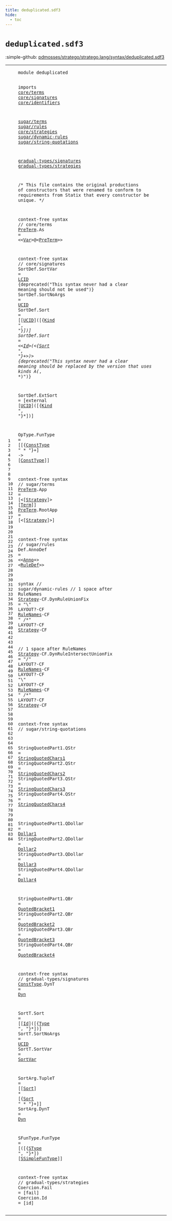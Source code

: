 ```yaml
---
title: deduplicated.sdf3
hide:
  - toc
---
```


# `deduplicated.sdf3`

:simple-github: [pdmosses/stratego/stratego.lang/syntax/deduplicated.sdf3]

[pdmosses/stratego/stratego.lang/syntax/deduplicated.sdf3]: https://github.com/pdmosses/stratego/blob/master/stratego.lang/syntax/deduplicated.sdf3 "The source file on GitHub"

<div class="sdf3"><table class="highlighttable"><tbody><tr><td class="linenos"><div class="linenodiv"><pre><span></span>1
2
3
4
5
6
7
8
9
10
11
12
13
14
15
16
17
18
19
20
21
22
23
24
25
26
27
28
29
30
31
32
33
34
35
36
37
38
39
40
41
42
43
44
45
46
47
48
49
50
51
52
53
54
55
56
57
58
59
60
61
62
63
64
65
66
67
68
69
70
71
72
73
74
75
76
77
78
79
80
81
82
83
84
</pre></div></td>
<td class="code"><pre><code><span class="keyword">module</span> <span id="deduplicated_7_19" title="Not referenced locally, nor via imports">deduplicated</span>

<span class="keyword">imports</span>
  <a href="../core/terms.sdf3#core/terms_7_17" id="core/terms_31_41" title="Defined at ../core/terms.sdf3 line 1">core/terms</a>
  <a href="../core/signatures.sdf3#core/signatures_7_22" id="core/signatures_44_59" title="Defined at ../core/signatures.sdf3 line 1">core/signatures</a>
  <a href="../core/identifiers.sdf3#core/identifiers_7_23" id="core/identifiers_62_78" title="Defined at ../core/identifiers.sdf3 line 1">core/identifiers</a>

  <a href="../sugar/terms.sdf3#sugar/terms_7_18" id="sugar/terms_82_93" title="Defined at ../sugar/terms.sdf3 line 1">sugar/terms</a>
  <a href="../sugar/rules.sdf3#sugar/rules_7_18" id="sugar/rules_96_107" title="Defined at ../sugar/rules.sdf3 line 1">sugar/rules</a>
  <a href="../core/strategies.sdf3#core/strategies_7_22" id="core/strategies_110_125" title="Defined at ../core/strategies.sdf3 line 1">core/strategies</a>
  <a href="../sugar/dynamic-rules.sdf3#sugar/dynamic-rules_7_26" id="sugar/dynamic-rules_128_147" title="Defined at ../sugar/dynamic-rules.sdf3 line 1">sugar/dynamic-rules</a>
  <a href="../sugar/string-quotations.sdf3#sugar/string-quotations_7_30" id="sugar/string-quotations_150_173" title="Defined at ../sugar/string-quotations.sdf3 line 1">sugar/string-quotations</a>

  <a href="../gradual-types/signatures.sdf3#gradual-types/signatures_7_31" id="gradual-types/signatures_177_201" title="Defined at ../gradual-types/signatures.sdf3 line 1">gradual-types/signatures</a>
  <a href="../gradual-types/strategies.sdf3#gradual-types/strategies_7_31" id="gradual-types/strategies_204_228" title="Defined at ../gradual-types/strategies.sdf3 line 1">gradual-types/strategies</a>

/*
<span class="keyword">This file contains the original productions of constructors that were renamed to conform to</span>
<span class="keyword">requirements from Statix that every constructor be unique</span>.
*/

<span class="keyword">context-free syntax</span> <span class="layout">// core/terms</span>
  <a href="#PreTerm_450_457" id="PreTerm_424_431" title="Referenced at line 23">PreTerm</a>.<span class="cons_Constructor"><span id="As_432_434" title="Not referenced locally, nor via imports">As</span></span>      = &lt;&lt;<a href="../core/terms.sdf3#Var_86_89" id="Var_444_447" title="Defined at ../core/terms.sdf3 line 7, 9">Var</a>&gt;<span class="cons_String">@</span>&lt;<a href="#PreTerm_424_431" id="PreTerm_450_457" title="Defined at line 23, 36, 37">PreTerm</a>&gt;&gt;

<span class="keyword">context-free syntax</span> <span class="layout">// core/signatures</span>
  <span id="SortDef_502_509" title="Not referenced locally, nor via imports">SortDef</span>.<span class="cons_Constructor"><span id="SortVar_510_517" title="Not referenced locally, nor via imports">SortVar</span></span>    = <a href="../core/identifiers.sdf3#LCID_427_431" id="LCID_523_527" title="Defined at ../core/identifiers.sdf3 line 16, 25, 47">LCID</a> {<span class="keyword">deprecated</span>("This syntax never had a clear meaning should not be used")}
  <span id="SortDef_603_610" title="Not referenced locally, nor via imports">SortDef</span>.<span class="cons_Constructor"><span id="SortNoArgs_611_621" title="Not referenced locally, nor via imports">SortNoArgs</span></span> = <a href="../core/identifiers.sdf3#UCID_432_436" id="UCID_624_628" title="Defined at ../core/identifiers.sdf3 line 16, 26, 48">UCID</a>
  <span id="SortDef_631_638" title="Not referenced locally, nor via imports">SortDef</span>.<span class="cons_Constructor"><span id="Sort_639_643" title="Not referenced locally, nor via imports">Sort</span></span> = [[<a href="../core/identifiers.sdf3#UCID_432_436" id="UCID_648_652" title="Defined at ../core/identifiers.sdf3 line 16, 26, 48">UCID</a>]<span class="cons_String">(</span>[{<a href="../core/signatures.sdf3#Kind_88_92" id="Kind_656_660" title="Defined at ../core/signatures.sdf3 line 7, 9">Kind</a> <span class="cons_Lit">", "</span>}*]<span class="cons_String">)</span>]
  <span id="SortDef_673_680" title="Not referenced locally, nor via imports">SortDef</span>.<span class="cons_Constructor"><span id="Sort_681_685" title="Not referenced locally, nor via imports">Sort</span></span> = &lt;&lt;<a href="../core/identifiers.sdf3#Id_420_422" id="Id_690_692" title="Defined at ../core/identifiers.sdf3 line 16, 21, 23, 43, 44, 45">Id</a>&gt;<span class="cons_String">(</span>&lt;{<a href="../core/signatures.sdf3#Sort_735_739" id="Sort_696_700" title="Defined at ../core/signatures.sdf3 line 31, 33, 34, 35">Sort</a> <span class="cons_Lit">", "</span>}+&gt;<span class="cons_String">)</span>&gt; {<span class="keyword">deprecated</span>("This syntax never had a clear meaning should be replaced by the version that uses kinds A(*, *)")}

  <span id="SortDef_826_833" title="Not referenced locally, nor via imports">SortDef</span>.<span class="cons_Constructor"><span id="ExtSort_834_841" title="Not referenced locally, nor via imports">ExtSort</span></span> = [<span class="cons_String">external</span> [<a href="../core/identifiers.sdf3#UCID_432_436" id="UCID_855_859" title="Defined at ../core/identifiers.sdf3 line 16, 26, 48">UCID</a>]<span class="cons_String">(</span>[{<a href="../core/signatures.sdf3#Kind_88_92" id="Kind_863_867" title="Defined at ../core/signatures.sdf3 line 7, 9">Kind</a> <span class="cons_Lit">", "</span>}*]<span class="cons_String">)</span>]

  <span id="OpType_881_887" title="Not referenced locally, nor via imports">OpType</span>.<span class="cons_Constructor"><span id="FunType_888_895" title="Not referenced locally, nor via imports">FunType</span></span> = [[{<a href="#ConstType_2059_2068" id="ConstType_901_910" title="Defined at line 71">ConstType</a> <span class="cons_Lit">" * "</span>}+] <span class="cons_String">-&gt;</span> [<a href="#ConstType_2059_2068" id="ConstType_924_933" title="Defined at line 71">ConstType</a>]]

<span class="keyword">context-free syntax</span> <span class="layout">// sugar/terms</span>
  <a href="#PreTerm_450_457" id="PreTerm_974_981" title="Referenced at line 23">PreTerm</a>.<span class="cons_Constructor"><span id="App_982_985" title="Not referenced locally, nor via imports">App</span></span>       = [<span class="cons_String">&lt;</span>[<a href="#Strategy_1191_1199" id="Strategy_997_1005" title="Defined at line 45, 49">Strategy</a>]<span class="cons_String">&gt;</span> [<a href="../core/terms.sdf3#Term_180_184" id="Term_1009_1013" title="Defined at ../core/terms.sdf3 line 13, 16, 17, 18, 19">Term</a>]]
  <a href="#PreTerm_450_457" id="PreTerm_1018_1025" title="Referenced at line 23">PreTerm</a>.<span class="cons_Constructor"><span id="RootApp_1026_1033" title="Not referenced locally, nor via imports">RootApp</span></span>   = [<span class="cons_String">&lt;</span>[<a href="#Strategy_1191_1199" id="Strategy_1041_1049" title="Defined at line 45, 49">Strategy</a>]<span class="cons_String">&gt;</span>]

<span class="keyword">context-free syntax</span> <span class="layout">// sugar/rules</span>
  <span id="Def_1091_1094" title="Not referenced locally, nor via imports">Def</span>.<span class="cons_Constructor"><span id="AnnoDef_1095_1102" title="Not referenced locally, nor via imports">AnnoDef</span></span> =
    &lt;&lt;<a href="../core/strategies.sdf3#Anno_825_829" id="Anno_1111_1115" title="Defined at ../core/strategies.sdf3 line 42, 44, 45, 46">Anno</a>+&gt; &lt;<a href="../sugar/rules.sdf3#RuleDef_199_206" id="RuleDef_1119_1126" title="Defined at ../sugar/rules.sdf3 line 14, 16, 23, 27, 33">RuleDef</a>&gt;&gt;

<span class="keyword">syntax</span> <span class="layout">// sugar/dynamic-rules</span>
  <span class="layout">// 1 space after RuleNames</span>
  <a href="#Strategy_1445_1453" id="Strategy_1191_1199" title="Referenced at line 51">Strategy</a><span class="keyword">-CF</span>.<span class="cons_Constructor"><span id="DynRuleUnionFix_1203_1218" title="Not referenced locally, nor via imports">DynRuleUnionFix</span></span> =
  <span class="cons_Lit">"\\"</span> <span class="keyword">LAYOUT</span>?<span class="keyword">-CF</span> <a href="../sugar/dynamic-rules.sdf3#RuleNames_1412_1421" id="RuleNames_1239_1248" title="Defined at ../sugar/dynamic-rules.sdf3 line 62, 65, 66">RuleNames</a><span class="keyword">-CF</span> <span class="cons_Lit">" /*"</span> <span class="keyword">LAYOUT</span>?<span class="keyword">-CF</span> <a href="#Strategy_1191_1199" id="Strategy_1269_1277" title="Defined at line 45, 49">Strategy</a><span class="keyword">-CF</span>

  <span class="layout">// 1 space after RuleNames</span>
  <a href="#Strategy_1445_1453" id="Strategy_1313_1321" title="Referenced at line 51">Strategy</a><span class="keyword">-CF</span>.<span class="cons_Constructor"><span id="DynRuleIntersectUnionFix_1325_1349" title="Not referenced locally, nor via imports">DynRuleIntersectUnionFix</span></span> =
  <span class="cons_Lit">"/"</span> <span class="keyword">LAYOUT</span>?<span class="keyword">-CF</span> <a href="../sugar/dynamic-rules.sdf3#RuleNames_1412_1421" id="RuleNames_1369_1378" title="Defined at ../sugar/dynamic-rules.sdf3 line 62, 65, 66">RuleNames</a><span class="keyword">-CF LAYOUT</span>?<span class="keyword">-CF</span> <span class="cons_Lit">"\\"</span>
      <span class="keyword">LAYOUT</span>?<span class="keyword">-CF</span> <a href="../sugar/dynamic-rules.sdf3#RuleNames_1412_1421" id="RuleNames_1415_1424" title="Defined at ../sugar/dynamic-rules.sdf3 line 62, 65, 66">RuleNames</a><span class="keyword">-CF</span> <span class="cons_Lit">" /*"</span> <span class="keyword">LAYOUT</span>?<span class="keyword">-CF</span> <a href="#Strategy_1191_1199" id="Strategy_1445_1453" title="Defined at line 45, 49">Strategy</a><span class="keyword">-CF</span>

<span class="keyword">context-free syntax</span> <span class="layout">// sugar/string-quotations</span>

  <span id="StringQuotedPart1_1508_1525" title="Not referenced locally, nor via imports">StringQuotedPart1</span>.<span class="cons_Constructor"><span id="QStr_1526_1530" title="Not referenced locally, nor via imports">QStr</span></span> = <a href="../sugar/string-quotations.sdf3#StringQuotedChars1_750_768" id="StringQuotedChars1_1533_1551" title="Defined at ../sugar/string-quotations.sdf3 line 31, 37">StringQuotedChars1</a>
  <span id="StringQuotedPart2_1554_1571" title="Not referenced locally, nor via imports">StringQuotedPart2</span>.<span class="cons_Constructor"><span id="QStr_1572_1576" title="Not referenced locally, nor via imports">QStr</span></span> = <a href="../sugar/string-quotations.sdf3#StringQuotedChars2_794_812" id="StringQuotedChars2_1579_1597" title="Defined at ../sugar/string-quotations.sdf3 line 32, 38">StringQuotedChars2</a>
  <span id="StringQuotedPart3_1600_1617" title="Not referenced locally, nor via imports">StringQuotedPart3</span>.<span class="cons_Constructor"><span id="QStr_1618_1622" title="Not referenced locally, nor via imports">QStr</span></span> = <a href="../sugar/string-quotations.sdf3#StringQuotedChars3_838_856" id="StringQuotedChars3_1625_1643" title="Defined at ../sugar/string-quotations.sdf3 line 33, 39">StringQuotedChars3</a>
  <span id="StringQuotedPart4_1646_1663" title="Not referenced locally, nor via imports">StringQuotedPart4</span>.<span class="cons_Constructor"><span id="QStr_1664_1668" title="Not referenced locally, nor via imports">QStr</span></span> = <a href="../sugar/string-quotations.sdf3#StringQuotedChars4_882_900" id="StringQuotedChars4_1671_1689" title="Defined at ../sugar/string-quotations.sdf3 line 34, 40">StringQuotedChars4</a>

  <span id="StringQuotedPart1_1693_1710" title="Not referenced locally, nor via imports">StringQuotedPart1</span>.<span class="cons_Constructor"><span id="QDollar_1711_1718" title="Not referenced locally, nor via imports">QDollar</span></span> = <a href="../sugar/string-quotations.sdf3#Dollar1_769_776" id="Dollar1_1721_1728" title="Defined at ../sugar/string-quotations.sdf3 line 31, 42">Dollar1</a>
  <span id="StringQuotedPart2_1731_1748" title="Not referenced locally, nor via imports">StringQuotedPart2</span>.<span class="cons_Constructor"><span id="QDollar_1749_1756" title="Not referenced locally, nor via imports">QDollar</span></span> = <a href="../sugar/string-quotations.sdf3#Dollar2_813_820" id="Dollar2_1759_1766" title="Defined at ../sugar/string-quotations.sdf3 line 32, 43">Dollar2</a>
  <span id="StringQuotedPart3_1769_1786" title="Not referenced locally, nor via imports">StringQuotedPart3</span>.<span class="cons_Constructor"><span id="QDollar_1787_1794" title="Not referenced locally, nor via imports">QDollar</span></span> = <a href="../sugar/string-quotations.sdf3#Dollar3_857_864" id="Dollar3_1797_1804" title="Defined at ../sugar/string-quotations.sdf3 line 33, 44">Dollar3</a>
  <span id="StringQuotedPart4_1807_1824" title="Not referenced locally, nor via imports">StringQuotedPart4</span>.<span class="cons_Constructor"><span id="QDollar_1825_1832" title="Not referenced locally, nor via imports">QDollar</span></span> = <a href="../sugar/string-quotations.sdf3#Dollar4_901_908" id="Dollar4_1835_1842" title="Defined at ../sugar/string-quotations.sdf3 line 34, 45">Dollar4</a>

  <span id="StringQuotedPart1_1846_1863" title="Not referenced locally, nor via imports">StringQuotedPart1</span>.<span class="cons_Constructor"><span id="QBr_1864_1867" title="Not referenced locally, nor via imports">QBr</span></span> = <a href="../sugar/string-quotations.sdf3#QuotedBracket1_777_791" id="QuotedBracket1_1870_1884" title="Defined at ../sugar/string-quotations.sdf3 line 31, 47">QuotedBracket1</a>
  <span id="StringQuotedPart2_1887_1904" title="Not referenced locally, nor via imports">StringQuotedPart2</span>.<span class="cons_Constructor"><span id="QBr_1905_1908" title="Not referenced locally, nor via imports">QBr</span></span> = <a href="../sugar/string-quotations.sdf3#QuotedBracket2_821_835" id="QuotedBracket2_1911_1925" title="Defined at ../sugar/string-quotations.sdf3 line 32, 48">QuotedBracket2</a>
  <span id="StringQuotedPart3_1928_1945" title="Not referenced locally, nor via imports">StringQuotedPart3</span>.<span class="cons_Constructor"><span id="QBr_1946_1949" title="Not referenced locally, nor via imports">QBr</span></span> = <a href="../sugar/string-quotations.sdf3#QuotedBracket3_865_879" id="QuotedBracket3_1952_1966" title="Defined at ../sugar/string-quotations.sdf3 line 33, 49">QuotedBracket3</a>
  <span id="StringQuotedPart4_1969_1986" title="Not referenced locally, nor via imports">StringQuotedPart4</span>.<span class="cons_Constructor"><span id="QBr_1987_1990" title="Not referenced locally, nor via imports">QBr</span></span> = <a href="../sugar/string-quotations.sdf3#QuotedBracket4_909_923" id="QuotedBracket4_1993_2007" title="Defined at ../sugar/string-quotations.sdf3 line 34, 50">QuotedBracket4</a>

<span class="keyword">context-free syntax</span> <span class="layout">// gradual-types/signatures</span>
  <a href="#ConstType_924_933" id="ConstType_2059_2068" title="Referenced at line 33">ConstType</a>.<span class="cons_Constructor"><span id="DynT_2069_2073" title="Not referenced locally, nor via imports">DynT</span></span> = <a href="../gradual-types/signatures.sdf3#Dyn_109_112" id="Dyn_2076_2079" title="Defined at ../gradual-types/signatures.sdf3 line 7, 10">Dyn</a>

  <span id="SortT_2083_2088" title="Not referenced locally, nor via imports">SortT</span>.<span class="cons_Constructor"><span id="Sort_2089_2093" title="Not referenced locally, nor via imports">Sort</span></span>       = [[<a href="../core/identifiers.sdf3#Id_420_422" id="Id_2104_2106" title="Defined at ../core/identifiers.sdf3 line 16, 21, 23, 43, 44, 45">Id</a>]<span class="cons_String">(</span>[{<a href="../gradual-types/signatures.sdf3#Type_98_102" id="Type_2110_2114" title="Defined at ../gradual-types/signatures.sdf3 line 7, 11, 12, 13, 14, 15, 16, 17, 18">Type</a> <span class="cons_Lit">", "</span>}*]<span class="cons_String">)</span>]
  <span id="SortT_2127_2132" title="Not referenced locally, nor via imports">SortT</span>.<span class="cons_Constructor"><span id="SortNoArgs_2133_2143" title="Not referenced locally, nor via imports">SortNoArgs</span></span> = <a href="../core/identifiers.sdf3#UCID_432_436" id="UCID_2146_2150" title="Defined at ../core/identifiers.sdf3 line 16, 26, 48">UCID</a>
  <span id="SortT_2153_2158" title="Not referenced locally, nor via imports">SortT</span>.<span class="cons_Constructor"><span id="SortVar_2159_2166" title="Not referenced locally, nor via imports">SortVar</span></span>    = <a href="../core/identifiers.sdf3#SortVar_437_444" id="SortVar_2172_2179" title="Defined at ../core/identifiers.sdf3 line 16, 28, 29">SortVar</a>

  <span id="SortArg_2183_2190" title="Not referenced locally, nor via imports">SortArg</span>.<span class="cons_Constructor"><span id="TupleT_2191_2197" title="Not referenced locally, nor via imports">TupleT</span></span> = [[<a href="../core/signatures.sdf3#Sort_735_739" id="Sort_2202_2206" title="Defined at ../core/signatures.sdf3 line 31, 33, 34, 35">Sort</a>] <span class="cons_String">*</span> [{<a href="../core/signatures.sdf3#Sort_735_739" id="Sort_2212_2216" title="Defined at ../core/signatures.sdf3 line 31, 33, 34, 35">Sort</a> <span class="cons_Lit">" * "</span>}+]]
  <span id="SortArg_2229_2236" title="Not referenced locally, nor via imports">SortArg</span>.<span class="cons_Constructor"><span id="DynT_2237_2241" title="Not referenced locally, nor via imports">DynT</span></span>   = <a href="../gradual-types/signatures.sdf3#Dyn_109_112" id="Dyn_2246_2249" title="Defined at ../gradual-types/signatures.sdf3 line 7, 10">Dyn</a>

  <span id="SFunType_2253_2261" title="Not referenced locally, nor via imports">SFunType</span>.<span class="cons_Constructor"><span id="FunType_2262_2269" title="Not referenced locally, nor via imports">FunType</span></span> = [<span class="cons_String">(</span>[{<a href="../gradual-types/signatures.sdf3#SType_838_843" id="SType_2276_2281" title="Defined at ../gradual-types/signatures.sdf3 line 32, 34, 35">SType</a> <span class="cons_Lit">", "</span>}*]<span class="cons_String">)</span> [<a href="../gradual-types/signatures.sdf3#SSimpleFunType_853_867" id="SSimpleFunType_2292_2306" title="Defined at ../gradual-types/signatures.sdf3 line 32, 37, 38">SSimpleFunType</a>]]

<span class="keyword">context-free syntax</span> <span class="layout">// gradual-types/strategies</span>
  <span id="Coercion_2360_2368" title="Not referenced locally, nor via imports">Coercion</span>.<span class="cons_Constructor"><span id="Fail_2369_2373" title="Not referenced locally, nor via imports">Fail</span></span> = [<span class="cons_String">fail</span>]
  <span id="Coercion_2385_2393" title="Not referenced locally, nor via imports">Coercion</span>.<span class="cons_Constructor"><span id="Id_2394_2396" title="Not referenced locally, nor via imports">Id</span></span> = [<span class="cons_String">id</span>]
</code></pre></td></tr></tbody></table></div>
